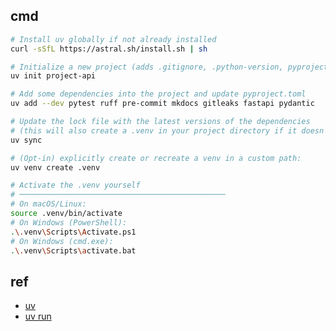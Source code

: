 
## cmd
```bash
# Install uv globally if not already installed
curl -sSfL https://astral.sh/install.sh | sh

# Initialize a new project (adds .gitignore, .python-version, pyproject.toml, etc.)
uv init project-api

# Add some dependencies into the project and update pyproject.toml
uv add --dev pytest ruff pre-commit mkdocs gitleaks fastapi pydantic

# Update the lock file with the latest versions of the dependencies
# (this will also create a .venv in your project directory if it doesn't exist)
uv sync

# (Opt‑in) explicitly create or recreate a venv in a custom path:
uv venv create .venv

# Activate the .venv yourself
# ──────────────────────────────────────────────
# On macOS/Linux:
source .venv/bin/activate
# On Windows (PowerShell):
.\.venv\Scripts\Activate.ps1
# On Windows (cmd.exe):
.\.venv\Scripts\activate.bat

```



## ref
+ [uv](https://github.com/astral-sh/uv)
+ [uv run](https://docs.astral.sh/uv/guides/scripts/#using-different-python-versions)